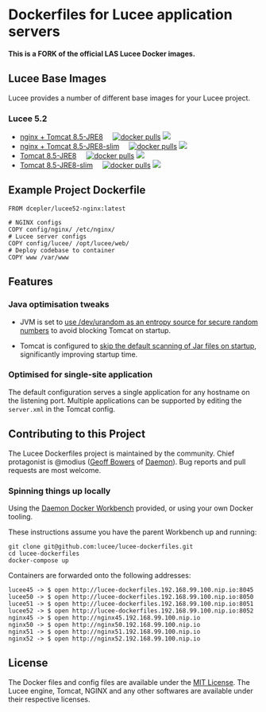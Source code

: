 # Dockerfiles for Lucee application servers

**This is a FORK of the official LAS Lucee Docker images.**

## Lucee Base Images

Lucee provides a number of different base images for your Lucee project.

### Lucee 5.2

- [nginx + Tomcat 8.5-JRE8](./lucee-nginx/5.2/) &nbsp; &nbsp;
  [![docker pulls](https://img.shields.io/docker/pulls/dcepler/lucee52-nginx.svg?label=docker+pulls)](https://hub.docker.com/r/dcepler/lucee52-nginx/)
  [![](https://images.microbadger.com/badges/image/dcepler/lucee52-nginx.svg)](https://microbadger.com/images/dcepler/lucee52-nginx)
- [nginx + Tomcat 8.5-JRE8-slim](./lucee-nginx/5.2-slim/) &nbsp; &nbsp;
  [![docker pulls](https://img.shields.io/docker/pulls/dcepler/lucee52-nginx-slim.svg?label=docker+pulls)](https://hub.docker.com/r/dcepler/lucee52-nginx-slim/)
  [![](https://images.microbadger.com/badges/image/dcepler/lucee52-nginx-slim.svg)](https://microbadger.com/images/dcepler/lucee52-nginx-slim)
- [Tomcat 8.5-JRE8](./5.2/) &nbsp; &nbsp;
  [![docker pulls](https://img.shields.io/docker/pulls/dcepler/lucee52.svg?label=docker+pulls)](https://hub.docker.com/r/dcepler/lucee52/)
  [![](https://images.microbadger.com/badges/image/dcepler/lucee52.svg)](https://microbadger.com/images/dcepler/lucee52)
- [Tomcat 8.5-JRE8-slim](./5.2/) &nbsp; &nbsp;
  [![docker pulls](https://img.shields.io/docker/pulls/dcepler/lucee52-slim.svg?label=docker+pulls)](https://hub.docker.com/r/dcepler/lucee52-slim/)
  [![](https://images.microbadger.com/badges/image/dcepler/lucee52-slim.svg)](https://microbadger.com/images/dcepler/lucee52-slim)

## Example Project Dockerfile

```
FROM dcepler/lucee52-nginx:latest

# NGINX configs
COPY config/nginx/ /etc/nginx/
# Lucee server configs
COPY config/lucee/ /opt/lucee/web/
# Deploy codebase to container
COPY www /var/www
```

## Features

### Java optimisation tweaks

- JVM is set to [use /dev/urandom as an entropy source for secure random numbers](http://support.run.pivotal.io/entries/59869725-Java-Web-Applications-Slow-Startup-or-Failing) to avoid blocking Tomcat on startup.

- Tomcat is configured to [skip the default scanning of Jar files on startup](http://www.gpickin.com/index.cfm/blog/how-to-get-your-tomcat-to-pounce-on-startup-not-crawl), significantly improving startup time.

### Optimised for single-site application

The default configuration serves a single application for any hostname on the listening port. Multiple applications can be supported by editing the `server.xml` in the Tomcat config.


## Contributing to this Project

The Lucee Dockerfiles project is maintained by the community. Chief protagonist is @modius ([Geoff Bowers](https://github.com/modius) of [Daemon](http://www.daemon.com.au)). Bug reports and pull requests are most welcome.

### Spinning things up locally

Using the [Daemon Docker Workbench](https://github.com/justincarter/docker-workbench) provided, or using your own Docker tooling.

These instructions assume you have the parent Workbench up and running:
```
git clone git@github.com:lucee/lucee-dockerfiles.git
cd lucee-dockerfiles
docker-compose up
```

Containers are forwarded onto the following addresses:
```
lucee45 -> $ open http://lucee-dockerfiles.192.168.99.100.nip.io:8045
lucee50 -> $ open http://lucee-dockerfiles.192.168.99.100.nip.io:8050
lucee51 -> $ open http://lucee-dockerfiles.192.168.99.100.nip.io:8051
lucee52 -> $ open http://lucee-dockerfiles.192.168.99.100.nip.io:8052
nginx45 -> $ open http://nginx45.192.168.99.100.nip.io
nginx50 -> $ open http://nginx50.192.168.99.100.nip.io
nginx51 -> $ open http://nginx51.192.168.99.100.nip.io
nginx52 -> $ open http://nginx52.192.168.99.100.nip.io
```

## License

The Docker files and config files are available under the [MIT License](LICENSE). The Lucee engine, Tomcat, NGINX and any other softwares are available under their respective licenses.
